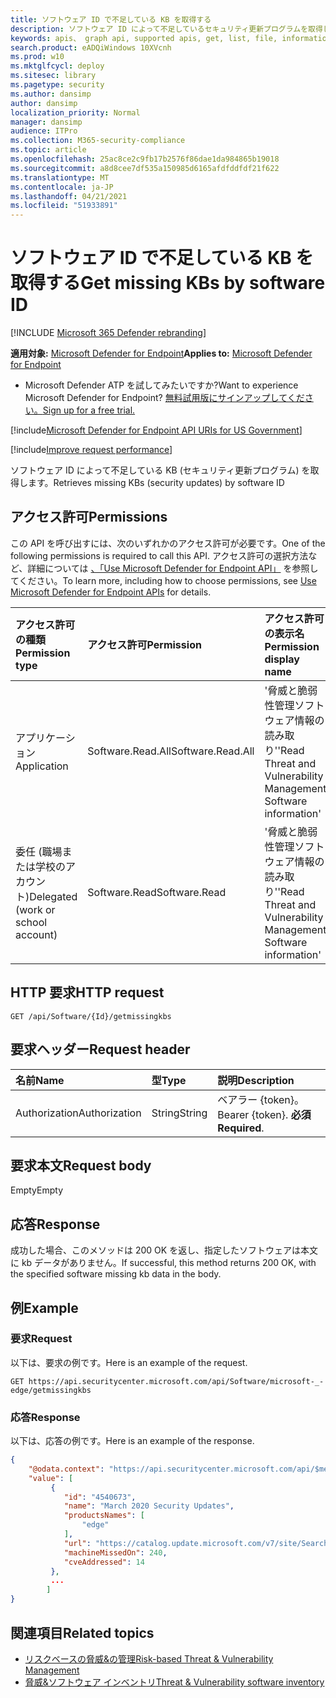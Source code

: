 ```yaml
---
title: ソフトウェア ID で不足している KB を取得する
description: ソフトウェア ID によって不足しているセキュリティ更新プログラムを取得します。
keywords: apis、 graph api, supported apis, get, list, file, information, software id, threat & 脆弱性の管理 api, Microsoft Defender for Endpoint tvm api
search.product: eADQiWindows 10XVcnh
ms.prod: w10
ms.mktglfcycl: deploy
ms.sitesec: library
ms.pagetype: security
ms.author: dansimp
author: dansimp
localization_priority: Normal
manager: dansimp
audience: ITPro
ms.collection: M365-security-compliance
ms.topic: article
ms.openlocfilehash: 25ac8ce2c9fb17b2576f86dae1da984865b19018
ms.sourcegitcommit: a8d8cee7df535a150985d6165afdfddfdf21f622
ms.translationtype: MT
ms.contentlocale: ja-JP
ms.lasthandoff: 04/21/2021
ms.locfileid: "51933891"
---
```

# <a name="get-missing-kbs-by-software-id"></a><span data-ttu-id="2d455-104">ソフトウェア ID で不足している KB を取得する</span><span class="sxs-lookup"><span data-stu-id="2d455-104">Get missing KBs by software ID</span></span>

[!INCLUDE [Microsoft 365 Defender rebranding](../../includes/microsoft-defender.md)]

<span data-ttu-id="2d455-105">**適用対象:** [Microsoft Defender for Endpoint](https://go.microsoft.com/fwlink/?linkid=2154037)</span><span class="sxs-lookup"><span data-stu-id="2d455-105">**Applies to:** [Microsoft Defender for Endpoint](https://go.microsoft.com/fwlink/?linkid=2154037)</span></span>

- <span data-ttu-id="2d455-106">Microsoft Defender ATP を試してみたいですか?</span><span class="sxs-lookup"><span data-stu-id="2d455-106">Want to experience Microsoft Defender for Endpoint?</span></span> [<span data-ttu-id="2d455-107">無料試用版にサインアップしてください。</span><span class="sxs-lookup"><span data-stu-id="2d455-107">Sign up for a free trial.</span></span>](https://www.microsoft.com/microsoft-365/windows/microsoft-defender-atp?ocid=docs-wdatp-exposedapis-abovefoldlink) 

[!include[Microsoft Defender for Endpoint API URIs for US Government](../../includes/microsoft-defender-api-usgov.md)]

[!include[Improve request performance](../../includes/improve-request-performance.md)]

<span data-ttu-id="2d455-108">ソフトウェア ID によって不足している KB (セキュリティ更新プログラム) を取得します。</span><span class="sxs-lookup"><span data-stu-id="2d455-108">Retrieves missing KBs (security updates) by software ID</span></span>

## <a name="permissions"></a><span data-ttu-id="2d455-109">アクセス許可</span><span class="sxs-lookup"><span data-stu-id="2d455-109">Permissions</span></span>

<span data-ttu-id="2d455-110">この API を呼び出すには、次のいずれかのアクセス許可が必要です。</span><span class="sxs-lookup"><span data-stu-id="2d455-110">One of the following permissions is required to call this API.</span></span> <span data-ttu-id="2d455-111">アクセス許可の選択方法など、詳細については [、「Use Microsoft Defender for Endpoint API」](apis-intro.md) を参照してください。</span><span class="sxs-lookup"><span data-stu-id="2d455-111">To learn more, including how to choose permissions, see [Use Microsoft Defender for Endpoint APIs](apis-intro.md) for details.</span></span>

<span data-ttu-id="2d455-112">アクセス許可の種類</span><span class="sxs-lookup"><span data-stu-id="2d455-112">Permission type</span></span> |   <span data-ttu-id="2d455-113">アクセス許可</span><span class="sxs-lookup"><span data-stu-id="2d455-113">Permission</span></span>   |   <span data-ttu-id="2d455-114">アクセス許可の表示名</span><span class="sxs-lookup"><span data-stu-id="2d455-114">Permission display name</span></span>
:---|:---|:---
<span data-ttu-id="2d455-115">アプリケーション</span><span class="sxs-lookup"><span data-stu-id="2d455-115">Application</span></span> |<span data-ttu-id="2d455-116">Software.Read.All</span><span class="sxs-lookup"><span data-stu-id="2d455-116">Software.Read.All</span></span> |   <span data-ttu-id="2d455-117">'脅威と脆弱性管理ソフトウェア情報の読み取り'</span><span class="sxs-lookup"><span data-stu-id="2d455-117">'Read Threat and Vulnerability Management Software information'</span></span>
<span data-ttu-id="2d455-118">委任 (職場または学校のアカウント)</span><span class="sxs-lookup"><span data-stu-id="2d455-118">Delegated (work or school account)</span></span> | <span data-ttu-id="2d455-119">Software.Read</span><span class="sxs-lookup"><span data-stu-id="2d455-119">Software.Read</span></span> |   <span data-ttu-id="2d455-120">'脅威と脆弱性管理ソフトウェア情報の読み取り'</span><span class="sxs-lookup"><span data-stu-id="2d455-120">'Read Threat and Vulnerability Management Software information'</span></span>

## <a name="http-request"></a><span data-ttu-id="2d455-121">HTTP 要求</span><span class="sxs-lookup"><span data-stu-id="2d455-121">HTTP request</span></span>

```
GET /api/Software/{Id}/getmissingkbs
```

## <a name="request-header"></a><span data-ttu-id="2d455-122">要求ヘッダー</span><span class="sxs-lookup"><span data-stu-id="2d455-122">Request header</span></span>

<span data-ttu-id="2d455-123">名前</span><span class="sxs-lookup"><span data-stu-id="2d455-123">Name</span></span> | <span data-ttu-id="2d455-124">型</span><span class="sxs-lookup"><span data-stu-id="2d455-124">Type</span></span> | <span data-ttu-id="2d455-125">説明</span><span class="sxs-lookup"><span data-stu-id="2d455-125">Description</span></span>
:---|:---|:---
<span data-ttu-id="2d455-126">Authorization</span><span class="sxs-lookup"><span data-stu-id="2d455-126">Authorization</span></span> | <span data-ttu-id="2d455-127">String</span><span class="sxs-lookup"><span data-stu-id="2d455-127">String</span></span> | <span data-ttu-id="2d455-128">ベアラー {token}。</span><span class="sxs-lookup"><span data-stu-id="2d455-128">Bearer {token}.</span></span> <span data-ttu-id="2d455-129">**必須**</span><span class="sxs-lookup"><span data-stu-id="2d455-129">**Required**.</span></span>

## <a name="request-body"></a><span data-ttu-id="2d455-130">要求本文</span><span class="sxs-lookup"><span data-stu-id="2d455-130">Request body</span></span>

<span data-ttu-id="2d455-131">Empty</span><span class="sxs-lookup"><span data-stu-id="2d455-131">Empty</span></span>

## <a name="response"></a><span data-ttu-id="2d455-132">応答</span><span class="sxs-lookup"><span data-stu-id="2d455-132">Response</span></span>

<span data-ttu-id="2d455-133">成功した場合、このメソッドは 200 OK を返し、指定したソフトウェアは本文に kb データがありません。</span><span class="sxs-lookup"><span data-stu-id="2d455-133">If successful, this method returns 200 OK, with the specified software missing kb data in the body.</span></span>

## <a name="example"></a><span data-ttu-id="2d455-134">例</span><span class="sxs-lookup"><span data-stu-id="2d455-134">Example</span></span>

### <a name="request"></a><span data-ttu-id="2d455-135">要求</span><span class="sxs-lookup"><span data-stu-id="2d455-135">Request</span></span>

<span data-ttu-id="2d455-136">以下は、要求の例です。</span><span class="sxs-lookup"><span data-stu-id="2d455-136">Here is an example of the request.</span></span>

```
GET https://api.securitycenter.microsoft.com/api/Software/microsoft-_-edge/getmissingkbs
```

### <a name="response"></a><span data-ttu-id="2d455-137">応答</span><span class="sxs-lookup"><span data-stu-id="2d455-137">Response</span></span>

<span data-ttu-id="2d455-138">以下は、応答の例です。</span><span class="sxs-lookup"><span data-stu-id="2d455-138">Here is an example of the response.</span></span>


```json
{
    "@odata.context": "https://api.securitycenter.microsoft.com/api/$metadata#Collection(microsoft.windowsDefenderATP.api.PublicProductFixDto)",
    "value": [
         {
            "id": "4540673",
            "name": "March 2020 Security Updates",
            "productsNames": [
                "edge"
            ],
            "url": "https://catalog.update.microsoft.com/v7/site/Search.aspx?q=KB4540673",
            "machineMissedOn": 240,
            "cveAddressed": 14
         },
         ...
        ]
}
```

## <a name="related-topics"></a><span data-ttu-id="2d455-139">関連項目</span><span class="sxs-lookup"><span data-stu-id="2d455-139">Related topics</span></span>

- [<span data-ttu-id="2d455-140">リスクベースの脅威&の管理</span><span class="sxs-lookup"><span data-stu-id="2d455-140">Risk-based Threat & Vulnerability Management</span></span>](https://docs.microsoft.com/microsoft-365/security/defender-endpoint/next-gen-threat-and-vuln-mgt)
- [<span data-ttu-id="2d455-141">脅威&ソフトウェア インベントリ</span><span class="sxs-lookup"><span data-stu-id="2d455-141">Threat & Vulnerability software inventory</span></span>](https://docs.microsoft.com/microsoft-365/security/defender-endpoint/tvm-software-inventory)
